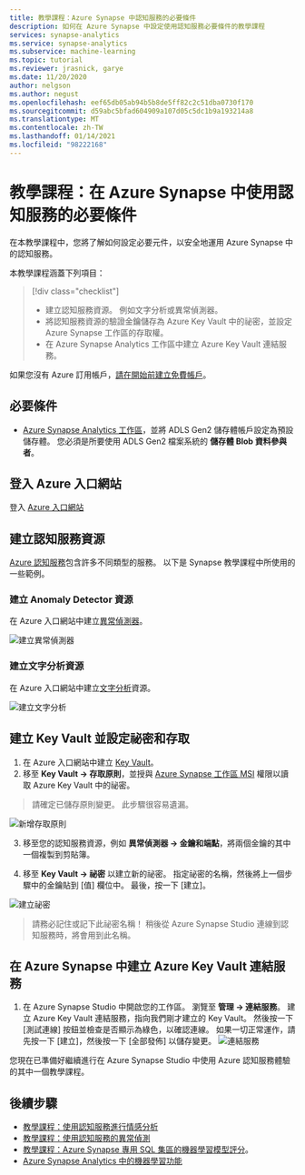 ```yaml
---
title: 教學課程：Azure Synapse 中認知服務的必要條件
description: 如何在 Azure Synapse 中設定使用認知服務必要條件的教學課程
services: synapse-analytics
ms.service: synapse-analytics
ms.subservice: machine-learning
ms.topic: tutorial
ms.reviewer: jrasnick, garye
ms.date: 11/20/2020
author: nelgson
ms.author: negust
ms.openlocfilehash: eef65db05ab94b5b8de5ff82c2c51dba0730f170
ms.sourcegitcommit: d59abc5bfad604909a107d05c5dc1b9a193214a8
ms.translationtype: MT
ms.contentlocale: zh-TW
ms.lasthandoff: 01/14/2021
ms.locfileid: "98222168"
---
```

# <a name="tutorial-pre-requisites-for-using-cognitive-services-in-azure-synapse"></a>教學課程：在 Azure Synapse 中使用認知服務的必要條件

在本教學課程中，您將了解如何設定必要元件，以安全地運用 Azure Synapse 中的認知服務。

本教學課程涵蓋下列項目：
> [!div class="checklist"]
> - 建立認知服務資源。 例如文字分析或異常偵測器。
> - 將認知服務資源的驗證金鑰儲存為 Azure Key Vault 中的祕密，並設定 Azure Synapse 工作區的存取權。
> - 在 Azure Synapse Analytics 工作區中建立 Azure Key Vault 連結服務。

如果您沒有 Azure 訂用帳戶，[請在開始前建立免費帳戶](https://azure.microsoft.com/free/)。

## <a name="prerequisites"></a>必要條件

- [Azure Synapse Analytics 工作區](../get-started-create-workspace.md)，並將 ADLS Gen2 儲存體帳戶設定為預設儲存體。 您必須是所要使用 ADLS Gen2 檔案系統的 **儲存體 Blob 資料參與者**。

## <a name="sign-in-to-the-azure-portal"></a>登入 Azure 入口網站

登入 [Azure 入口網站](https://portal.azure.com/)

## <a name="create-a-cognitive-services-resource"></a>建立認知服務資源

[Azure 認知服務](../../cognitive-services/index.yml)包含許多不同類型的服務。 以下是 Synapse 教學課程中所使用的一些範例。

### <a name="create-an-anomaly-detector-resource"></a>建立 Anomaly Detector 資源
在 Azure 入口網站中建立[異常偵測器](https://ms.portal.azure.com/#create/Microsoft.CognitiveServicesTextAnalytics)。

![建立異常偵測器](media/tutorial-configure-cognitive-services/tutorial-configure-cognitive-services-00a.png)

### <a name="create-a-text-analytics-resource"></a>建立文字分析資源
在 Azure 入口網站中建立[文字分析](https://ms.portal.azure.com/#create/Microsoft.CognitiveServicesTextAnalytics)資源。

![建立文字分析](media/tutorial-configure-cognitive-services/tutorial-configure-cognitive-services-00b.png)

## <a name="create-key-vault-and-configure-secrets-and-access"></a>建立 Key Vault 並設定祕密和存取

1. 在 Azure 入口網站中建立 [Key Vault](https://ms.portal.azure.com/#create/Microsoft.KeyVault)。
2. 移至 **Key Vault -> 存取原則**，並授與 [Azure Synapse 工作區 MSI](../security/synapse-workspace-managed-identity.md) 權限以讀取 Azure Key Vault 中的祕密。

>請確定已儲存原則變更。 此步驟很容易遺漏。

![新增存取原則](media/tutorial-configure-cognitive-services/tutorial-configure-cognitive-services-00c.png)

3. 移至您的認知服務資源，例如 **異常偵測器 -> 金鑰和端點**，將兩個金鑰的其中一個複製到剪貼簿。

4. 移至 **Key Vault -> 祕密** 以建立新的祕密。 指定祕密的名稱，然後將上一個步驟中的金鑰貼到 [值] 欄位中。 最後，按一下 [建立]。

![建立祕密](media/tutorial-configure-cognitive-services/tutorial-configure-cognitive-services-00d.png)

> 請務必記住或記下此祕密名稱！ 稍後從 Azure Synapse Studio 連線到認知服務時，將會用到此名稱。

## <a name="create-azure-keyvault-linked-service-in-azure-synapse"></a>在 Azure Synapse 中建立 Azure Key Vault 連結服務

1. 在 Azure Synapse Studio 中開啟您的工作區。 瀏覽至 **管理 -> 連結服務**。 建立 Azure Key Vault 連結服務，指向我們剛才建立的 Key Vault。 然後按一下 [測試連線] 按鈕並檢查是否顯示為綠色，以確認連線。 如果一切正常運作，請先按一下 [建立]，然後按一下 [全部發佈] 以儲存變更。
![連結服務](media/tutorial-configure-cognitive-services/tutorial-configure-cognitive-services-00e.png)

您現在已準備好繼續進行在 Azure Synapse Studio 中使用 Azure 認知服務體驗的其中一個教學課程。

## <a name="next-steps"></a>後續步驟

- [教學課程：使用認知服務進行情感分析](tutorial-cognitive-services-sentiment.md)
- [教學課程：使用認知服務的異常偵測](tutorial-cognitive-services-sentiment.md)
- [教學課程：Azure Synapse 專用 SQL 集區的機器學習模型評分](tutorial-sql-pool-model-scoring-wizard.md)。
- [Azure Synapse Analytics 中的機器學習功能](what-is-machine-learning.md)